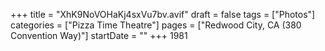 +++
title = "XhK9NoVOHaKj4sxVu7bv.avif"
draft = false
tags = ["Photos"]
categories = ["Pizza Time Theatre"]
pages = ["Redwood City, CA (380 Convention Way)"]
startDate = ""
+++
1981
